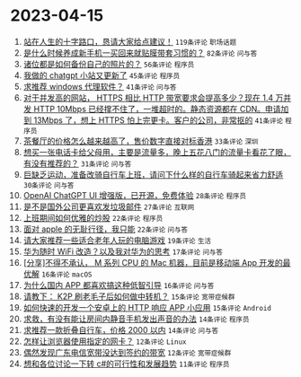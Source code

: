 # 2023-04-15

1. [站在人生的十字路口，恳请大家给点建议！](https://www.v2ex.com/t/932709) `119条评论` `职场话题`
1. [是什么时候养成新手机一买回来就贴膜带套习惯的？](https://www.v2ex.com/t/932721) `82条评论` `问与答`
1. [诸位都是如何备份自己的照片的？](https://www.v2ex.com/t/932724) `56条评论` `程序员`
1. [我做的 chatgpt 小站又更新了](https://www.v2ex.com/t/932685) `45条评论` `程序员`
1. [求推荐 windows 代理软件？](https://www.v2ex.com/t/932695) `41条评论` `问与答`
1. [对于并发高的网站， HTTPS 相比 HTTP 带宽要求会提高多少？现在 1.4 万并发 HTTP 10Mbps 已经撑不住了，一堆超时的。静态资源都在 CDN。申请加到 13Mbps 了，想上 HTTPS 怕上完更卡。客户的公司，非常抠的](https://www.v2ex.com/t/932789) `41条评论` `程序员`
1. [茶餐厅的价格怎么越来越高了，售价数字直接对标香港](https://www.v2ex.com/t/932735) `33条评论` `深圳`
1. [想买一张电话卡给父母用，主要是流量多，晚上五花八门的流量卡看花了眼，有没有推荐的？](https://www.v2ex.com/t/932708) `31条评论` `问与答`
1. [巨缺乏运动，准备改骑自行车上班，请问下什么样的自行车骑起来省力舒适](https://www.v2ex.com/t/932809) `30条评论` `问与答`
1. [OpenAI ChatGPT UI 增强版，已开源，免费体验](https://www.v2ex.com/t/932793) `28条评论` `程序员`
1. [是不是国外公司更喜欢发垃圾邮件](https://www.v2ex.com/t/932780) `27条评论` `互联网`
1. [上班期间如何优雅的炒股](https://www.v2ex.com/t/932743) `22条评论` `程序员`
1. [面对 apple 的无耻行径，我只能](https://www.v2ex.com/t/932731) `22条评论` `问与答`
1. [请大家推荐一些适合老年人玩的电脑游戏](https://www.v2ex.com/t/932826) `19条评论` `生活`
1. [华为随时 WiFi 改造？以及我对华为的思考](https://www.v2ex.com/t/932752) `17条评论` `问与答`
1. [[分享]不得不承认， M 系列 CPU 的 Mac 机器，目前是移动端 App 开发的最优解](https://www.v2ex.com/t/932711) `16条评论` `macOS`
1. [为什么国内 APP 都喜欢搞这种低智引导](https://www.v2ex.com/t/932703) `16条评论` `问与答`
1. [请教下： K2P 刷老毛子后如何做中转机？](https://www.v2ex.com/t/932757) `15条评论` `宽带症候群`
1. [如何快速的开发一个安卓上的 HTTP 响应 APP 小应用](https://www.v2ex.com/t/932691) `15条评论` `Android`
1. [求救，有没有能让房间内静音手机发出声音的办法](https://www.v2ex.com/t/932787) `14条评论` `程序员`
1. [求推荐一款折叠自行车，价格 2000 以内](https://www.v2ex.com/t/932679) `14条评论` `问与答`
1. [怎样让浏览器使用指定的网卡？](https://www.v2ex.com/t/932747) `12条评论` `Linux`
1. [偶然发现广东电信宽带没达到签约的带宽](https://www.v2ex.com/t/932732) `12条评论` `宽带症候群`
1. [想和各位讨论一下转 c#的可行性和发展趋势](https://www.v2ex.com/t/932736) `11条评论` `程序员`
